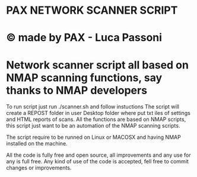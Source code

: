 #   PAX NETWORK SCANNER SCRIPT
#  © made by PAX - Luca Passoni
# Network scanner script all based on NMAP scanning functions, say thanks to NMAP developers
To run script just run ./scanner.sh and follow instuctions
The script will create a REPOST folder in user Desktop folder where put txt iles of settings and HTML reports of scans.
All the functions are based on NMAP scripts, this script just want to be an automation of the NMAP scanning scripts.

The script require to be runned on Linux or MACOSX and having NMAP installed on the machine.

All the code is fully free and open source, all improvements and any use for any is full free.
Any kind of use of the code is accepted, fell free to commit changes or improvements.
